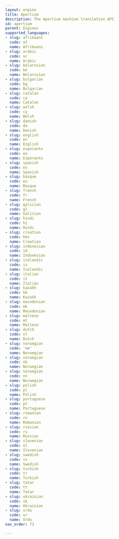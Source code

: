 ```yaml
---
layout: engine
title: Apertium
description: The Apertium machine translation API
id: apertium
parent: Engines
supported_languages:
- slug: afrikaans
  code: af
  name: Afrikaans
- slug: arabic
  code: ar
  name: Arabic
- slug: belarusian
  code: be
  name: Belarusian
- slug: bulgarian
  code: bg
  name: Bulgarian
- slug: catalan
  code: ca
  name: Catalan
- slug: welsh
  code: cy
  name: Welsh
- slug: danish
  code: da
  name: Danish
- slug: english
  code: en
  name: English
- slug: esperanto
  code: eo
  name: Esperanto
- slug: spanish
  code: es
  name: Spanish
- slug: basque
  code: eu
  name: Basque
- slug: french
  code: fr
  name: French
- slug: galician
  code: gl
  name: Galician
- slug: hindi
  code: hi
  name: Hindi
- slug: croatian
  code: hbs
  name: Croatian
- slug: indonesian
  code: id
  name: Indonesian
- slug: icelandic
  code: is
  name: Icelandic
- slug: italian
  code: it
  name: Italian
- slug: kazakh
  code: kk
  name: Kazakh
- slug: macedonian
  code: mk
  name: Macedonian
- slug: maltese
  code: mt
  name: Maltese
- slug: dutch
  code: nl
  name: Dutch
- slug: norwegian
  code: 'no'
  name: Norwegian
- slug: norwegian
  code: nb
  name: Norwegian
- slug: norwegian
  code: nn
  name: Norwegian
- slug: polish
  code: pl
  name: Polish
- slug: portuguese
  code: pt
  name: Portuguese
- slug: romanian
  code: ro
  name: Romanian
- slug: russian
  code: ru
  name: Russian
- slug: slovenian
  code: sl
  name: Slovenian
- slug: swedish
  code: sv
  name: Swedish
- slug: turkish
  code: tr
  name: Turkish
- slug: tatar
  code: tt
  name: Tatar
- slug: ukrainian
  code: uk
  name: Ukrainian
- slug: urdu
  code: ur
  name: Urdu
nav_order: 73

---
```



